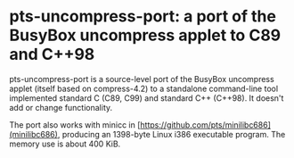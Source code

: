 # pts-uncompress-port: a port of the BusyBox uncompress applet to C89 and C++98

pts-uncompress-port is a source-level port of the BusyBox uncompress applet
(itself based on compress-4.2) to a standalone command-line tool implemented
standard C (C89, C99) and standard C++ (C++98). It doesn't add or change
functionality.

The port also works with minicc in
[https://github.com/pts/minilibc686](minilibc686), producing an 1398-byte
Linux i386 executable program. The memory use is about 400 KiB.
